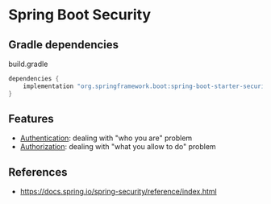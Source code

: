 # Spring Boot Security

## Gradle dependencies

build.gradle
```groovy
dependencies {
	implementation "org.springframework.boot:spring-boot-starter-security"
}
```

## Features

- [Authentication](document/features/authentication.md): dealing with "who you are" problem
- [Authorization](document/features/authorization.md): dealing with "what you allow to do" problem

## References

- https://docs.spring.io/spring-security/reference/index.html